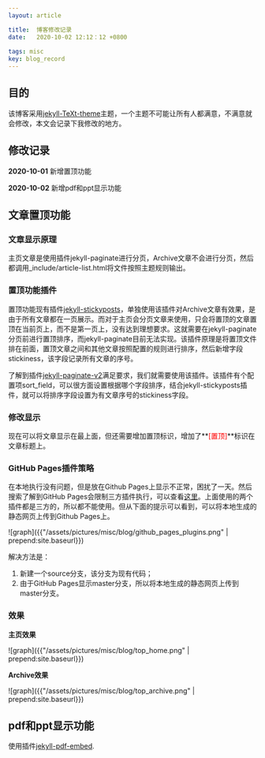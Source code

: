 ```yaml
---
layout: article

title:  博客修改记录
date:   2020-10-02 12:12：12 +0800
 
tags: misc
key: blog_record
---
```


## 目的

该博客采用[jekyll-TeXt-theme](https://github.com/kitian616/jekyll-TeXt-theme)主题，一个主题不可能让所有人都满意，不满意就会修改，本文会记录下我修改的地方。

## 修改记录

**2020-10-01** 新增置顶功能

**2020-10-02** 新增pdf和ppt显示功能

<!--more-->

## 文章置顶功能

### 文章显示原理

主页文章是使用插件jekyll-paginate进行分页，Archive文章不会进行分页，然后都调用_include/article-list.html将文件按照主题规则输出。

### 置顶功能插件

置顶功能现有插件[jekyll-stickyposts](https://github.com/ibrado/jekyll-stickyposts)，单独使用该插件对Archive文章有效果，是由于所有文章都在一页展示。而对于主页会分页文章来使用，只会将置顶的文章置顶在当前页上，而不是第一页上，没有达到理想要求。这就需要在jekyll-paginate分页前进行置顶排序，而jekyll-paginate目前无法实现。该插件原理是将置顶文件排在前面，置顶文章之间和其他文章按照配置的规则进行排序，然后新增字段stickiness，该字段记录所有文章的序号。

了解到插件[jekyll-paginate-v2](https://github.com/sverrirs/jekyll-paginate-v2)满足要求，我们就需要使用该插件。该插件有个配置项sort_field，可以很方面设置根据哪个字段排序，结合jekyll-stickyposts插件，就可以将排序字段设置为有文章序号的stickiness字段。

### 修改显示

现在可以将文章显示在最上面，但还需要增加置顶标识，增加了**<font color=red>[置顶]</font>**标识在文章标题上。

### GitHub Pages插件策略

在本地执行没有问题，但是放在Github Pages上显示不正常，困扰了一天。然后搜索了解到GitHub Pages会限制三方插件执行，可以查看[这里](https://jekyllrb.com/docs/plugins/installation/)。上面使用的两个插件都是三方的，所以都不能使用。但从下面的提示可以看到，可以将本地生成的静态网页上传到Github Pages上。

![graph]({{"/assets/pictures/misc/blog/github_pages_plugins.png" | prepend:site.baseurl}})

解决方法是：
1. 新建一个source分支，该分支为现有代码；
2. 由于GitHub Pages显示master分支，所以将本地生成的静态网页上传到master分支。

### 效果

**主页效果**

![graph]({{"/assets/pictures/misc/blog/top_home.png" | prepend:site.baseurl}})

**Archive效果**

![graph]({{"/assets/pictures/misc/blog/top_archive.png" | prepend:site.baseurl}})

## pdf和ppt显示功能

使用插件[jekyll-pdf-embed](https://github.com/MihajloNesic/jekyll-pdf-embed).